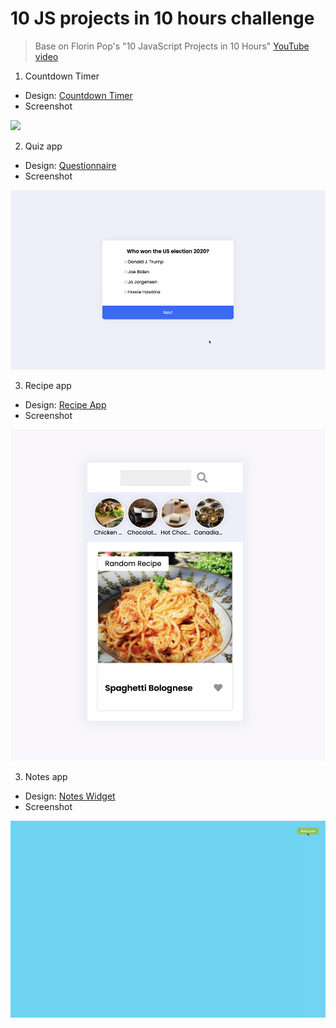 # 10 JS projects in 10 hours challenge
> Base on Florin Pop's "10 JavaScript Projects in 10 Hours" [YouTube video](https://youtu.be/dtKciwk_si4)

1. Countdown Timer
- Design: [Countdown Timer](https://uidesigndaily.com/posts/sketch-countdown-timer-day-876)
- Screenshot
<img src="Screenshots/Countdown-Timer.gif" />

2. Quiz app
- Design: [Questionnaire](https://uidesigndaily.com/posts/sketch-questionnaire-choice-submit-day-924)
- Screenshot
<img src="Screenshots/Quiz-app.gif" />

3. Recipe app
- Design: [Recipe App](https://uidesigndaily.com/posts/sketch-recipe-app-food-mobile-day-615)
- Screenshot
<img src="Screenshots/Recipe-app.png" />

3. Notes app
- Design: [Notes Widget](https://uidesigndaily.com/posts/photoshop-notes-widget-day-65)
- Screenshot
<img src="Screenshots/Notes-app.gif" />